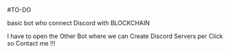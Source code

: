 #TO-DO

basic bot who connect Discord with BLOCKCHAIN

I have to open the Other Bot where we can Create Discord Servers per Click so Contact  me !!! 
